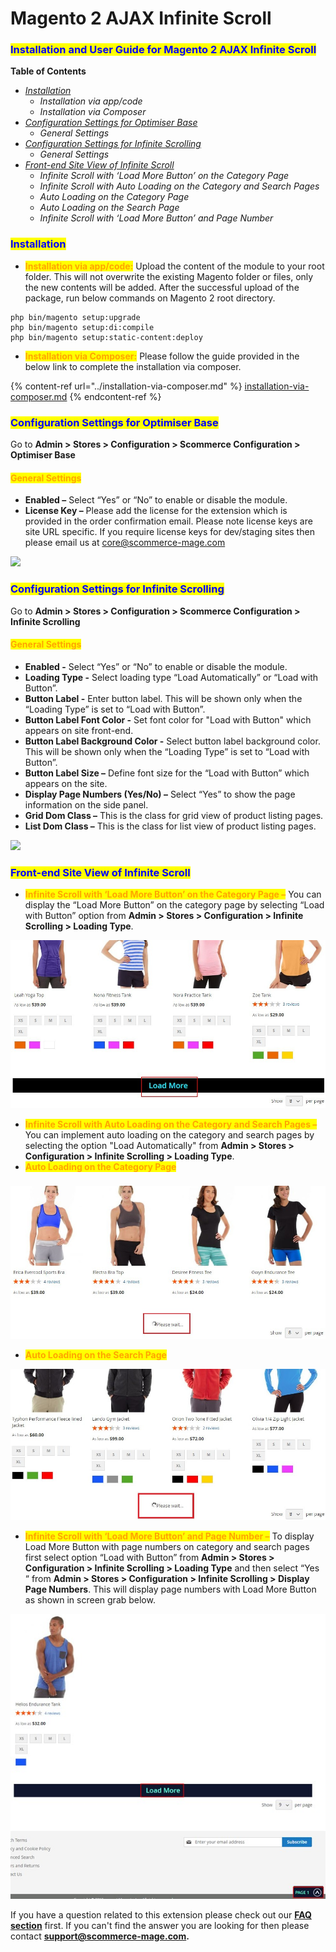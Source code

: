 # Magento 2 AJAX Infinite Scroll

### <mark style="color:blue;">Installation and User Guide for Magento 2 AJAX Infinite Scroll</mark>&#x20;

**Table of Contents**

* &#x20;[_Installation_](magento-2-ajax-infinite-scroll.md#\_toc\_250007)
  * _Installation via app/code_
  * _Installation via Composer_
* [_Configuration Settings for Optimiser Base_ ](magento-2-ajax-infinite-scroll.md#\_toc\_250006)
  * _General Settings_&#x20;
* [_Configuration Settings for Infinite Scrolling_ ](magento-2-ajax-infinite-scroll.md#\_toc\_250004)
  * _General Settings_&#x20;
* [_Front-end Site View of Infinite Scroll_ ](magento-2-ajax-infinite-scroll.md#\_toc\_250002)
  * _Infinite Scroll with ‘Load More Button’ on the Category Page_&#x20;
  * _Infinite Scroll with Auto Loading on the Category and Search Pages_&#x20;
  * _Auto Loading on the Category Page_&#x20;
  * _Auto Loading on the Search Page_&#x20;
  * _Infinite Scroll with ‘Load More Button’ and Page Number_&#x20;

### <mark style="color:blue;">Installation</mark> <a href="#_toc_250007" id="_toc_250007"></a>

* <mark style="color:orange;">**Installation via app/code:**</mark> Upload the content of the module to your root folder. This will not overwrite the existing Magento folder or files, only the new contents will be added. After the successful upload of the package, run below commands on Magento 2 root directory.

```
php bin/magento setup:upgrade
php bin/magento setup:di:compile
php bin/magento setup:static-content:deploy
```

* <mark style="color:orange;">**Installation via Composer:**</mark> Please follow the guide provided in the below link to complete the installation via composer.

{% content-ref url="../installation-via-composer.md" %}
[installation-via-composer.md](../installation-via-composer.md)
{% endcontent-ref %}

### <mark style="color:blue;">Configuration Settings for Optimiser Base</mark> <a href="#_toc_250006" id="_toc_250006"></a>

Go to **Admin > Stores > Configuration > Scommerce Configuration > Optimiser Base**

#### <mark style="color:orange;">General Settings</mark> <a href="#_toc_250005" id="_toc_250005"></a>

* **Enabled –** Select “Yes” or “No” to enable or disable the module.
* **License Key –** Please add the license for the extension which is provided in the order confirmation email. Please note license keys are site URL specific. If you require license keys for dev/staging sites then please email us at [core@scommerce-mage.com](mailto:core@scommerce-mage.com)

![](../../.gitbook/assets/general\_infinite.png)

### <mark style="color:blue;">Configuration Settings for Infinite Scrolling</mark> <a href="#_toc_250004" id="_toc_250004"></a>

Go to **Admin > Stores > Configuration > Scommerce Configuration > Infinite Scrolling**

#### <mark style="color:orange;">General Settings</mark> <a href="#_toc_250003" id="_toc_250003"></a>

* **Enabled -** Select “Yes” or “No” to enable or disable the module.
* **Loading Type -** Select loading type “Load Automatically” or “Load with Button”.
* **Button Label -** Enter button label. This will be shown only when the “Loading Type” is set to “Load with Button”.
* **Button Label Font Color -** Set font color for "Load with Button" which appears on site front-end.
* **Button Label Background Color -** Select button label background color. This will be shown only when the “Loading Type” is set to “Load with Button”.
* **Button Label Size –** Define font size for the “Load with Button” which appears on the site.
* **Display Page Numbers (Yes/No) –** Select “Yes” to show the page information on the side panel.
* **Grid Dom Class –** This is the class for grid view of product listing pages.
* **List Dom Class –** This is the class for list view of product listing pages.

![](../../.gitbook/assets/general\_infiniteloading.png)

### <mark style="color:blue;">Front-end Site View of Infinite Scroll</mark> <a href="#_toc_250002" id="_toc_250002"></a>

* <mark style="color:orange;">**Infinite Scroll with ‘Load More Button’ on the Category Page –**</mark> You can display the “Load More Button” on the category page by selecting “Load with Button” option from **Admin > Stores > Configuration > Infinite Scrolling > Loading Type**.

![](<../../.gitbook/assets/3 (25)>)

* <mark style="color:orange;">**Infinite Scroll with Auto Loading on the Category and Search Pages –**</mark> You can implement auto loading on the category and search pages by selecting the option "Load Automatically" from **Admin > Stores > Configuration > Infinite Scrolling > Loading Type**.
* <mark style="color:orange;">**Auto Loading on the Category Page**</mark>

### &#x20;<a href="#_toc_250001" id="_toc_250001"></a>

![](<../../.gitbook/assets/4 (73)>)

* <mark style="color:orange;">**Auto Loading on the Search Page**</mark>



![](<../../.gitbook/assets/5 (54)>)

* <mark style="color:orange;">**Infinite Scroll with ‘Load More Button’ and Page Number –**</mark> To display Load More Button with page numbers on category and search pages first select option “Load with Button” from **Admin > Stores > Configuration > Infinite Scrolling > Loading Type** and then select “Yes “ from **Admin > Stores > Configuration > Infinite Scrolling > Display Page Numbers**. This will display page numbers with Load More Button as shown in screen grab below.

![](<../../.gitbook/assets/6 (34)>)

If you have a question related to this extension please check out our [**FAQ section**](https://www.scommerce-mage.com/magento-2-infinite-scroll.html#faq) first. If you can't find the answer you are looking for then please contact [**support@scommerce-mage.com**](mailto:core@scommerce-mage.com)**.**
